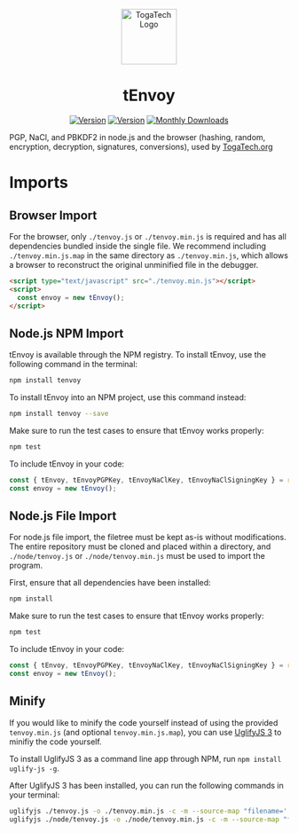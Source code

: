 <p align="center">
  <a href="https://togatech.org/" target="_blank" rel="noopener noreferrer">
    <img src="https://togatech.org/favicon.png" width="100" alt="TogaTech Logo">
  </a>
</p>

<h1 align="center">tEnvoy</h1>
<p align="center">
  <a href="https://www.npmjs.com/package/tenvoy"><img src="https://img.shields.io/npm/v/tenvoy.svg?sanitize=true" alt="Version"></a>
  <a href="https://www.npmjs.com/package/tenvoy"><img src="https://img.shields.io/npm/l/tenvoy.svg?sanitize=true" alt="Version"></a>
  <a href="https://www.npmjs.com/package/tenvoy"><img src="https://img.shields.io/npm/dm/tenvoy.svg?sanitize=true" alt="Monthly Downloads"></a>
</p>

PGP, NaCl, and PBKDF2 in node.js and the browser (hashing, random, encryption, decryption, signatures, conversions), used by [TogaTech.org](https://togatech.org/)

# Imports

## Browser Import
For the browser, only `./tenvoy.js` or `./tenvoy.min.js` is required and has all dependencies bundled inside the single file. We recommend including `./tenvoy.min.js.map` in the same directory as `./tenvoy.min.js`, which allows a browser to reconstruct the original unminified file in the debugger.

```html
<script type="text/javascript" src="./tenvoy.min.js"></script>
<script>
  const envoy = new tEnvoy();
</script>
```

## Node.js NPM Import
tEnvoy is available through the NPM registry. To install tEnvoy, use the following command in the terminal:
```bash
npm install tenvoy
```
To install tEnvoy into an NPM project, use this command instead:
```bash
npm install tenvoy --save
```
Make sure to run the test cases to ensure that tEnvoy works properly:
```bash
npm test
```
To include tEnvoy in your code:
```javascript
const { tEnvoy, tEnvoyPGPKey, tEnvoyNaClKey, tEnvoyNaClSigningKey } = require("tenvoy");
const envoy = new tEnvoy();
```

## Node.js File Import
For node.js file import, the filetree must be kept as-is without modifications. The entire repository must be cloned and placed within a directory, and `./node/tenvoy.js` or `./node/tenvoy.min.js` must be used to import the program.

First, ensure that all dependencies have been installed:
```bash
npm install
```
Make sure to run the test cases to ensure that tEnvoy works properly:
```bash
npm test
```
To include tEnvoy in your code:
```javascript
const { tEnvoy, tEnvoyPGPKey, tEnvoyNaClKey, tEnvoyNaClSigningKey } = require("./node/tenvoy.min.js");
const envoy = new tEnvoy();
```

## Minify
If you would like to minify the code yourself instead of using the provided `tenvoy.min.js` (and optional `tenvoy.min.js.map`), you can use [UglifyJS 3](https://github.com/mishoo/UglifyJS) to minifiy the code yourself.

To install UglifyJS 3 as a command line app through NPM, run `npm install uglify-js -g`.

After UglifyJS 3 has been installed, you can run the following commands in your terminal:
```bash
uglifyjs ./tenvoy.js -o ./tenvoy.min.js -c -m --source-map "filename='./tenvoy.min.js.map',url='tenvoy.min.js.map'"
uglifyjs ./node/tenvoy.js -o ./node/tenvoy.min.js -c -m --source-map "filename='./node/tenvoy.min.js.map',url='tenvoy.min.js.map'"
```
